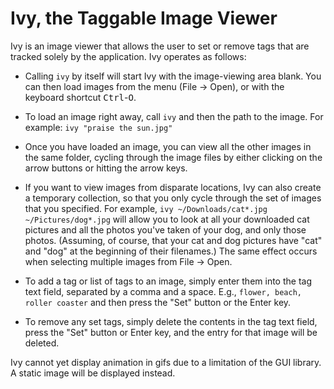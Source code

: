 Ivy, the Taggable Image Viewer
==============================

Ivy is an image viewer that allows the user to set or remove tags that are
tracked solely by the application. Ivy operates as follows:

- Calling `ivy` by itself will start Ivy with the image-viewing area blank. You can
  then load images from the menu (File -> Open), or with the keyboard shortcut
  <kbd>Ctrl</kbd>-<kbd>O</kbd>.

- To load an image right away, call `ivy` and then the path to the image.
  For example: `ivy "praise the sun.jpg"`

- Once you have loaded an image, you can view all the other images in the same
  folder, cycling through the image files by either clicking on the arrow buttons
  or hitting the arrow keys.

- If you want to view images from disparate locations, Ivy can also create
  a temporary collection, so that you only cycle through the set of images that
  you specified. For example, `ivy ~/Downloads/cat*.jpg ~/Pictures/dog*.jpg`
  will allow you to look at all your downloaded cat pictures and all the photos
  you've taken of your dog, and only those photos. (Assuming, of course, that
  your cat and dog pictures have "cat" and "dog" at the beginning of their
  filenames.) The same effect occurs when selecting multiple images from File ->
  Open.

- To add a tag or list of tags to an image, simply enter them into the tag text
  field, separated by a comma and a space. E.g., `flower, beach, roller coaster`
  and then press the "Set" button or the Enter key.

- To remove any set tags, simply delete the contents in the tag text field,
  press the "Set" button or Enter key, and the entry for that image will be
  deleted.

Ivy cannot yet display animation in gifs due to a limitation of the GUI library.
A static image will be displayed instead.
